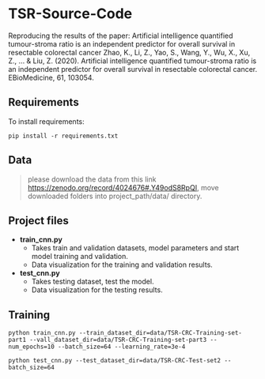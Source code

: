 # TSR-Source-Code
Reproducing the results of the paper: Artificial intelligence quantified tumour-stroma ratio is an independent predictor for overall survival in resectable colorectal cancer
Zhao, K., Li, Z., Yao, S., Wang, Y., Wu, X., Xu, Z., ... & Liu, Z. (2020). Artificial intelligence quantified tumour-stroma ratio is an independent predictor for overall survival in resectable colorectal cancer. EBioMedicine, 61, 103054.

## Requirements

To install requirements:

```setup
pip install -r requirements.txt
```

## Data

> please download the data from this link https://zenodo.org/record/4024676#.Y49odS8RpQI, move downloaded folders into project_path/data/ directory. 

## Project files
 
* __train_cnn.py__
	* Takes train and validation datasets, model parameters and start model training and validation. 
	* Data visualization for the training and validation results.
* __test_cnn.py__ 
	* Takes testing dataset, test the model. 
	*  Data visualization for the testing results.

## Training

```train
python train_cnn.py --train_dataset_dir=data/TSR-CRC-Training-set-part1 --vall_dataset_dir=data/TSR-CRC-Training-set-part3 --num_epochs=10 --batch_size=64 --learning_rate=3e-4
```


```test
python test_cnn.py --test_dataset_dir=data/TSR-CRC-Test-set2 --batch_size=64
```
